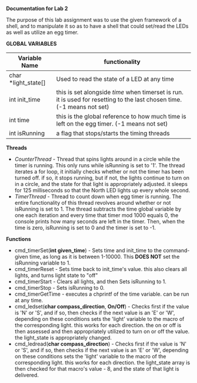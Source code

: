 **Documentation for Lab 2** 

The purpose of this lab assignment was to use the given framework of a shell, and to manipulate it so as to have a shell that could set/read the LEDs as well as utilize an egg timer.

**GLOBAL VARIABLES**

Variable Name | functionality
------------ | -------------
char *light_state[] | Used to read the state of a LED at any time
int init_time | this is set alongside *time* when timerset is run. it is used for resetting to the last chosen time. (-1 means not set)
int  time | this is the global reference to how much time is left on the egg timer. (-1 means not set)
int isRunning | a flag that stops/starts the timing threads

**Threads**
  
  * *CounterThread* - Thread that spins lights around in a circle while the timer is running. This only runs while isRunning is set to '1'.  The thread iterates a for loop, it initially checks whether or not the timer has been turned off. if so, it stops running, but if not, the lights continue to turn on in a circle, and the state for that light is appropriately adjusted. it sleeps for 125 milliseconds so that the North LED lights up every whole second.
  * *TimerThread* - Thread to count down when egg timer is running. The entire functionality of this thread revolves around whether or not isRunning is set to 1. The thread subtracts the time global variable by one each iteration and every time that timer mod 1000 equals 0, the console prints how many seconds are left in the timer. Then, when the time is zero, isRunning is set to 0 and the timer is set to -1. 
  

**Functions**

* cmd_timerSet(**int given_time**) - Sets time and init_time to the command-given time, as long as it is between 1-10000. This **DOES NOT** set the isRunning variable to 1.
* cmd_timerReset - Sets time back to init_time's value. this also clears all lights, and turns light state to "off"
* cmd_timerStart - Clears all lights, and then Sets isRunning to 1.
* cmd_timerStop - Sets isRunning to 0.
* cmd_timerGetTime - executes a chprintf of the time variable. can be run at any time.
* cmd_ledset(**char compass_direction**, **On/Off**) - Checks first if the value is 'N' or 'S', and if so, then checks if the next value is an 'E' or 'W', depending on these conditions sets the 'light' variable to the macro of the corresponding light. this works for each direction. the on or off is then assessed and then appropriately utilized to turn on or off the value. the light_state is appropriately changed.
* cmd_ledread(**char compass_direction**) - Checks first if the value is 'N' or 'S', and if so, then checks if the next value is an 'E' or 'W', depending on these conditions sets the 'light' variable to the macro of the corresponding light. this works for each direction. the light_state array is then checked for that macro's value - 8, and the state of that light is delivered.
